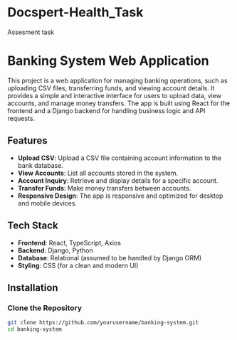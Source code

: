 # Docspert-Health_Task
Assesment task 

# Banking System Web Application

This project is a web application for managing banking operations, such as uploading CSV files, transferring funds, and viewing account details. It provides a simple and interactive interface for users to upload data, view accounts, and manage money transfers. The app is built using React for the frontend and a Django backend for handling business logic and API requests.

## Features

- **Upload CSV**: Upload a CSV file containing account information to the bank database.
- **View Accounts**: List all accounts stored in the system.
- **Account Inquiry**: Retrieve and display details for a specific account.
- **Transfer Funds**: Make money transfers between accounts.
- **Responsive Design**: The app is responsive and optimized for desktop and mobile devices.

## Tech Stack

- **Frontend**: React, TypeScript, Axios
- **Backend**: Django, Python
- **Database**: Relational (assumed to be handled by Django ORM)
- **Styling**: CSS (for a clean and modern UI)

## Installation

### Clone the Repository

```bash
git clone https://github.com/yourusername/banking-system.git
cd banking-system
